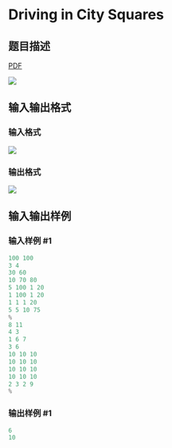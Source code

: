 # Driving in City Squares

## 题目描述

[problemUrl]: https://uva.onlinejudge.org/index.php?option=com_onlinejudge&Itemid=8&category=9&page=show_problem&problem=715

[PDF](https://uva.onlinejudge.org/external/7/p774.pdf)

![](https://cdn.luogu.com.cn/upload/vjudge_pic/UVA774/e8344f315d7ca6da2f6c7d8b685d51bd4bdcd0e5.png)

## 输入输出格式

### 输入格式

![](https://cdn.luogu.com.cn/upload/vjudge_pic/UVA774/afa79be58fccdcb2a207fbc41979d9a64222485c.png)

### 输出格式

![](https://cdn.luogu.com.cn/upload/vjudge_pic/UVA774/614e594411f32d3393ced1b1c450d38a4503f4be.png)

## 输入输出样例

### 输入样例 #1

```cpp
100 100
3 4
30 60
10 70 80
5 100 1 20
1 100 1 20
1 1 1 20
5 5 10 75
%
8 11
4 3
1 6 7
3 6
10 10 10
10 10 10
10 10 10
10 10 10
2 3 2 9
%
```


### 输出样例 #1

```cpp
6
10
```


